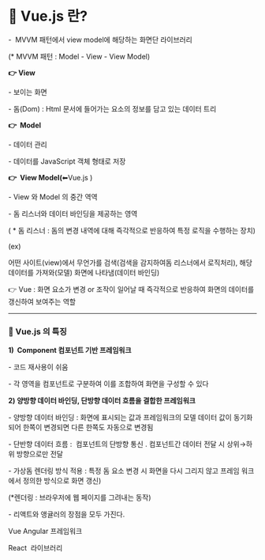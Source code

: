 # **📁 Vue.js 란?**

\-  MVVM 패턴에서 view model에 해당하는 화면단 라이브러리

(\* MVVM 패턴 : Model - View - View Model)

**👉 View**

\- 보이는 화면 

\- 돔(Dom) : Html 문서에 들어가는 요소의 정보를 담고 있는 데이터 트리

**👉  Model**

\- 데이터 관리

\- 데이터를 JavaScript 객체 형태로 저장

**👉  View Model(**⬅Vue.js )

\- View 와 Model 의 중간 역역

\- 돔 리스너와 데이터 바인딩을 제공하는 영역

( \* 돔 리스너 : 돔의 변경 내역에 대해 즉각적으로 반응하여 특정 로직을 수행하는 장치)

(ex)

어떤 사이트(view)에서 무언가를 검색(검색을 감지하여돔 리스너에서 로직처리), 해당 데이터를 가져와(모델) 화면에 나타냄(데이터 바인딩)

👉 Vue : 화면 요소가 변경 or 조작이 일어날 때 즉각적으로 반응하여 화면의 데이터를 갱신하여 보여주는 역할

---

### **📝 Vue.js 의 특징** 

**1)  Component 컴포넌트 기반 프레임워크** 

\- 코드 재사용이 쉬움

\- 각 영역을 컴포넌트로 구분하여 이를 조합하여 화면을 구성할 수 있다

**2) 양방향 데이터 바인딩, 단방향 데이터 흐름을 결합한 프레임워크**

\- 양방향 데이터 바인딩 : 화면에 표시되는 값과 프레임워크의 모델 데이터 값이 동기화되어 한쪽이 변경되면 다른 한쪽도 자동으로 변경됨

\- 단반향 데이터 흐름 :  컴포넌트의 단방향 통신 . 컴포넌트간 데이터 전달 시 상위→하위 방향으로만 전달

\- 가상돔 렌더링 방식 적용 : 특정 돔 요소 변경 시 화면을 다시 그리지 않고 프레임 워크에서 정의한 방식으로 화면 갱신)

(\*렌더링 : 브라우저에 웹 페이지를 그려내는 동작)

\- 리액트와 앵귤러의 장점을 모두 가진다.

Vue Angular 프레임워크

React  라이브러리